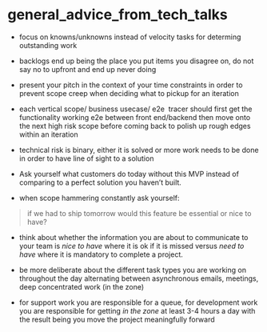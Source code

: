 # general_advice_from_tech_talks

- focus on knowns/unknowns instead of velocity tasks for determing outstanding work


- backlogs end up being the place you put items you disagree on, do not say no to upfront and end up never doing


- present your pitch in the context of your time constraints in order to prevent scope creep when deciding what to pickup for an iteration




- each vertical scope/ business usecase/ e2e  tracer should first get the functionality working e2e between front end/backend then move onto the next high risk scope before coming back to polish up rough edges within an iteration




- technical risk is binary, either it is solved or more work needs to be done in order to have line of sight to a solution


- Ask yourself what customers do today without this MVP instead of comparing to a perfect solution you haven’t built.


- when scope hammering constantly ask yourself:
 
> if we had to ship tomorrow would this feature be essential or nice to have?




- think about whether the information you are about to communicate to your team is *nice to have* where it is ok if it is missed versus *need to have* where it is mandatory to complete a project.



- be more deliberate about the different task types you are working on throughout the day alternating between asynchronous emails, meetings, deep concentrated work (in the zone)


- for support work you are responsible for a queue, for development work you are responsible for getting *in the zone* at least 3-4 hours a day with the result being you move the project meaningfully forward
